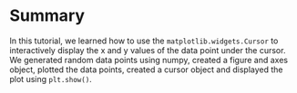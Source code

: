 # Summary

In this tutorial, we learned how to use the `matplotlib.widgets.Cursor` to interactively display the x and y values of the data point under the cursor. We generated random data points using numpy, created a figure and axes object, plotted the data points, created a cursor object and displayed the plot using `plt.show()`.
